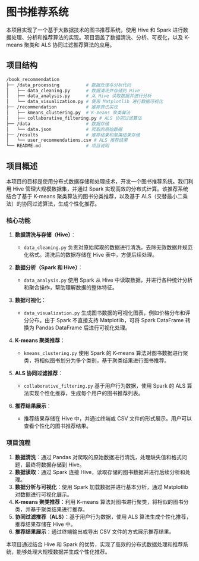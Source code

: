# 图书推荐系统

本项目实现了一个基于大数据技术的图书推荐系统，使用 Hive 和 Spark 进行数据处理、分析和推荐算法的实现。项目涵盖了数据清洗、分析、可视化，以及 K-means 聚类和 ALS 协同过滤推荐算法的应用。

## 项目结构

```bash
/book_recommendation
├── /data_processing          # 数据处理与分析代码
│   ├── data_cleaning.py      # 数据清洗并存储到 Hive
│   ├── data_analysis.py      # 从 Hive 读取数据并进行分析
│   └── data_visualization.py # 使用 Matplotlib 进行数据可视化
├── /recommendation           # 推荐算法实现
│   ├── kmeans_clustering.py  # K-means 聚类算法
│   ├── collaborative_filtering.py # ALS 协同过滤算法
├── /data                     # 数据存储
│   └── data.json             # 爬取的原始数据
├── /results                  # 推荐结果和聚类结果存储
│   └── user_recommendations.csv # ALS 推荐结果
└── README.md                 # 项目说明
```

## 项目概述

本项目的目标是使用分布式数据存储和处理技术，开发一个图书推荐系统。我们利用 Hive 管理大规模数据集，并通过 Spark 实现高效的分布式计算。该推荐系统结合了基于 K-means 聚类算法的图书分类推荐，以及基于 ALS（交替最小二乘法）的协同过滤算法，生成个性化推荐。

### 核心功能

1. **数据清洗与存储（Hive）**：
   - `data_cleaning.py` 负责对原始爬取的数据进行清洗，去除无效数据并规范化格式。清洗后的数据存储在 Hive 表中，方便后续处理。

2. **数据分析（Spark 和 Hive）**：
   - `data_analysis.py` 使用 Spark 从 Hive 中读取数据，并进行各种统计分析和聚合操作，帮助理解数据的整体特征。

3. **数据可视化**：
   - `data_visualization.py` 生成图书数据的可视化图表，例如价格分布和评分分布。由于 Spark 不直接支持 Matplotlib，可将 Spark DataFrame 转换为 Pandas DataFrame 后进行可视化处理。

4. **K-means 聚类推荐**：
   - `kmeans_clustering.py` 使用 Spark 的 K-means 算法对图书数据进行聚类，将相似图书划分为多个类别，基于聚类结果进行图书推荐。

5. **ALS 协同过滤推荐**：
   - `collaborative_filtering.py` 基于用户行为数据，使用 Spark 的 ALS 算法实现个性化推荐，生成每个用户的图书推荐列表。

6. **推荐结果展示**：
   - 推荐结果存储在 Hive 中，并通过终端或 CSV 文件的形式展示。用户可以查看个性化的图书推荐结果。

### 项目流程

1. **数据清洗**：通过 Pandas 对爬取的原始数据进行清洗，处理缺失值和格式问题，最终将数据存储到 Hive。
2. **数据读取**：通过 Spark 连接 Hive，读取存储的图书数据并进行后续分析和处理。
3. **数据分析与可视化**：使用 Spark 加载数据并进行基本分析，通过 Matplotlib 对数据进行可视化展示。
4. **K-means 聚类推荐**：利用 K-means 算法对图书进行聚类，将相似的图书分类，并基于聚类结果进行推荐。
5. **协同过滤推荐（ALS）**：基于用户行为数据，使用 ALS 算法生成个性化推荐，推荐结果存储在 Hive 中。
6. **推荐结果展示**：通过终端输出或导出 CSV 文件的方式展示推荐结果。


本项目通过结合 Hive 和 Spark 的优势，实现了高效的分布式数据处理和推荐系统，能够处理大规模数据并生成个性化推荐。
```